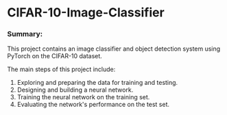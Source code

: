 # CIFAR-10-Image-Classifier

### Summary:

This project contains an image classifier and object detection system using PyTorch on the CIFAR-10 dataset. 


The main steps of this project include: 


1. Exploring and preparing the data for training and testing.
2. Designing and building a neural network.
3. Training the neural network on the training set.
4. Evaluating the network's performance on the test set.

